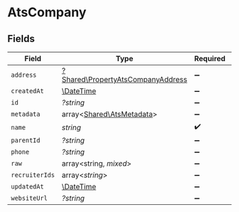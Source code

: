 # AtsCompany


## Fields

| Field                                                                                 | Type                                                                                  | Required                                                                              | Description                                                                           |
| ------------------------------------------------------------------------------------- | ------------------------------------------------------------------------------------- | ------------------------------------------------------------------------------------- | ------------------------------------------------------------------------------------- |
| `address`                                                                             | [?Shared\PropertyAtsCompanyAddress](../../Models/Shared/PropertyAtsCompanyAddress.md) | :heavy_minus_sign:                                                                    | N/A                                                                                   |
| `createdAt`                                                                           | [\DateTime](https://www.php.net/manual/en/class.datetime.php)                         | :heavy_minus_sign:                                                                    | N/A                                                                                   |
| `id`                                                                                  | *?string*                                                                             | :heavy_minus_sign:                                                                    | N/A                                                                                   |
| `metadata`                                                                            | array<[Shared\AtsMetadata](../../Models/Shared/AtsMetadata.md)>                       | :heavy_minus_sign:                                                                    | N/A                                                                                   |
| `name`                                                                                | *string*                                                                              | :heavy_check_mark:                                                                    | N/A                                                                                   |
| `parentId`                                                                            | *?string*                                                                             | :heavy_minus_sign:                                                                    | N/A                                                                                   |
| `phone`                                                                               | *?string*                                                                             | :heavy_minus_sign:                                                                    | N/A                                                                                   |
| `raw`                                                                                 | array<string, *mixed*>                                                                | :heavy_minus_sign:                                                                    | N/A                                                                                   |
| `recruiterIds`                                                                        | array<*string*>                                                                       | :heavy_minus_sign:                                                                    | N/A                                                                                   |
| `updatedAt`                                                                           | [\DateTime](https://www.php.net/manual/en/class.datetime.php)                         | :heavy_minus_sign:                                                                    | N/A                                                                                   |
| `websiteUrl`                                                                          | *?string*                                                                             | :heavy_minus_sign:                                                                    | N/A                                                                                   |